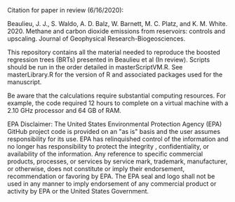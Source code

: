 Citation for paper in review (6/16/2020):

Beaulieu, J. J., S. Waldo, A. D. Balz, W. Barnett, M. C. Platz, and K. M. White. 2020. Methane and carbon dioxide emissions from reservoirs: controls and upscaling. Journal of Geophysical Research-Biogeosciences.

This repository contains all the material needed to reproduce the boosted regression trees (BRTs) presented in Beaulieu et al (In review).  Scripts should be run in the order detailed in masterScriptVM.R.  See masterLibrary.R for the version of R and associated packages used for the manuscript.

Be aware that the calculations require substantial computing resources.  For example, the code required 12 hours to complete on a virtual machine with a 2.10 GHz processor and 64 GB of RAM.

EPA Disclaimer: The United States Environmental Protection Agency (EPA) GitHub project code is provided on an "as is" basis and the user assumes responsibility for its use. EPA has relinquished control of the information and no longer has responsibility to protect the integrity , confidentiality, or availability of the information. Any reference to specific commercial products, processes, or services by service mark, trademark, manufacturer, or otherwise, does not constitute or imply their endorsement, recommendation or favoring by EPA. The EPA seal and logo shall not be used in any manner to imply endorsement of any commercial product or activity by EPA or the United States Government.
